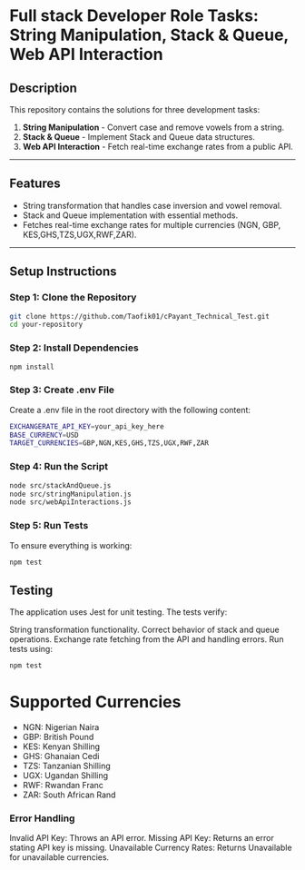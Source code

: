 # Full stack Developer Role Tasks: String Manipulation, Stack & Queue, Web API Interaction

## **Description**
This repository contains the solutions for three development tasks:
1. **String Manipulation** - Convert case and remove vowels from a string.
2. **Stack & Queue** - Implement Stack and Queue data structures.
3. **Web API Interaction** - Fetch real-time exchange rates from a public API.

---

## **Features**
- String transformation that handles case inversion and vowel removal.
- Stack and Queue implementation with essential methods.
- Fetches real-time exchange rates for multiple currencies (NGN, GBP, KES,GHS,TZS,UGX,RWF,ZAR).

---

## **Setup Instructions**

### Step 1: Clone the Repository
```bash
git clone https://github.com/Taofik01/cPayant_Technical_Test.git
cd your-repository
```
### Step 2: Install Dependencies
``` bash
npm install
```

### Step 3: Create .env File
Create a .env file in the root directory with the following content:
``` bash
EXCHANGERATE_API_KEY=your_api_key_here
BASE_CURRENCY=USD
TARGET_CURRENCIES=GBP,NGN,KES,GHS,TZS,UGX,RWF,ZAR
```
### Step 4: Run the Script
``` bash
node src/stackAndQueue.js
node src/stringManipulation.js
node src/webApiInteractions.js
```

### Step 5: Run Tests
To ensure everything is working:

``` bash
npm test

```
## Testing
The application uses Jest for unit testing. The tests verify:

String transformation functionality.
Correct behavior of stack and queue operations.
Exchange rate fetching from the API and handling errors.
Run tests using:

``` bash
npm test

```

# Supported Currencies
- NGN: Nigerian Naira
- GBP: British Pound
- KES: Kenyan Shilling
- GHS: Ghanaian Cedi
- TZS: Tanzanian Shilling
- UGX: Ugandan Shilling
- RWF: Rwandan Franc
- ZAR: South African Rand

### Error Handling
Invalid API Key: Throws an API error.
Missing API Key: Returns an error stating API key is missing.
Unavailable Currency Rates: Returns Unavailable for unavailable currencies.